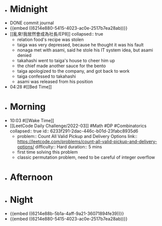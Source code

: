 - # Midnight
- DONE commit journal
- {{embed ((6214e880-5415-4023-ac0e-2517b7ea28ab))}}
- [[亂來!我居然會成為社長/EP8]]
  collapsed:: true
	- relation food's recipe was stolen
	- taiga was very depressed, because he thought it was his fault
	- nonaga met with asami, said he stole his IT system idea, but asami denied
	- takahashi went to taiga's house to cheer him up
	- the chief made another sauce for the bento
	- taiga apologized to the company, and got back to work
	- taiga confessed to takahashi
	- asami was released from his position
- 04:28 #[[Bed Time]]
- # Morning
- 10:03 #[[Wake Time]]
- [[LeetCode Daily Challenge/2022-03]] #Math #DP #Combinatorics
  collapsed:: true
  id:: 6233f291-2dac-446c-b01d-23fabc8935d6
	- problem:: Count All Valid Pickup and Delivery Options
	  link:: https://leetcode.com/problems/count-all-valid-pickup-and-delivery-options/
	  difficulty:: Hard
	  duration:: 5 mins
	- first time solving this problem
	- classic permutation problem, need to be careful of integer overflow
- # Afternoon
- # Night
- {{embed ((6214e88b-5b1a-4aff-9a21-36071894fe39))}}
- {{embed ((6214e880-5415-4023-ac0e-2517b7ea28ab))}}